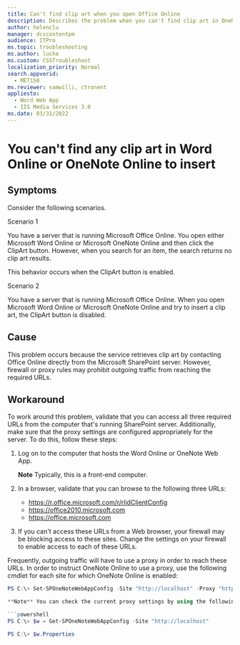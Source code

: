 ```yaml
---
title: Can't find clip art when you open Office Online
description: Describes the problem when you can't find clip art in OneNote Online to insert.
author: helenclu
manager: dcscontentpm
audience: ITPro
ms.topic: troubleshooting
ms.author: luche
ms.custom: CSSTroubleshoot
localization_priority: Normal
search.appverid: 
  - MET150
ms.reviewer: samwilli, ctronent
appliesto: 
  - Word Web App
  - IIS Media Services 3.0
ms.date: 03/31/2022
---
```


# You can't find any clip art in Word Online or OneNote Online to insert 

## Symptoms

Consider the following scenarios.

Scenario 1

You have a server that is running Microsoft Office Online. You open either Microsoft Word Online or Microsoft OneNote Online and then click the ClipArt button. However, when you search for an item, the search returns no clip art results.

This behavior occurs when the ClipArt button is enabled.

Scenario 2

You have a server that is running Microsoft Office Online. When you open Microsoft Word Online or Microsoft OneNote Online and try to insert a clip art, the ClipArt button is disabled.

## Cause

This problem occurs because the service retrieves clip art by contacting Office Online directly from the Microsoft SharePoint server. However, firewall or proxy rules may prohibit outgoing traffic from reaching the required URLs.

## Workaround

To work around this problem, validate that you can access all three required URLs from the computer that's running SharePoint server. Additionally, make sure that the proxy settings are configured appropriately for the server. To do this, follow these steps:

1. Log on to the computer that hosts the Word Online or OneNote Web App.

   **Note** Typically, this is a front-end computer.
2. In a browser, validate that you can browse to the following three URLs:
   - https://r.office.microsoft.com/r/rlidClientConfig
   - https://office2010.microsoft.com
   - https://office.microsoft.com

3. If you can't access these URLs from a Web browser, your firewall may be blocking access to these sites. Change the settings on your firewall to enable access to each of these URLs.

Frequently, outgoing traffic will have to use a proxy in order to reach these URLs. In order to instruct OneNote Online to use a proxy, use the following cmdlet for each site for which OneNote Online is enabled:

```powershell
PS C:\> Set-SPOneNoteWebAppConfig -Site "http://localhost" -Proxy "http://myproxyURL"

**Note** You can check the current proxy settings by using the following cmdlet:

```powershell
PS C:\> $w = Get-SPOneNoteWebAppConfig -Site "http://localhost"

PS C:\> $w.Properties
```
